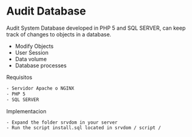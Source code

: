 # Audit Database
Audit System Database developed in PHP 5 and SQL SERVER, can keep track of changes to objects in a database.
  - Modify Objects
  - User Session
  - Data volume
  - Database processes

Requisitos
```sh
- Servidor Apache o NGINX
- PHP 5
- SQL SERVER
```


Implementacion
```sh
- Expand the folder srvdom in your server
- Run the script install.sql located in srvdom / script /
```